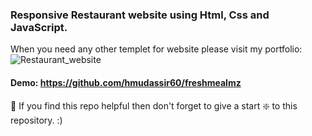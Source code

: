 ### Responsive Restaurant website using Html, Css and JavaScript.

When you need any other templet for website please visit my portfolio:
![Restaurant_website](https://mudassirhussainportfolio.blogspot.com/)


#### Demo: https://github.com/hmudassir60/freshmealmz


🙏 If you find this repo helpful then don't forget to give a start ❇️  to this repository. :)


